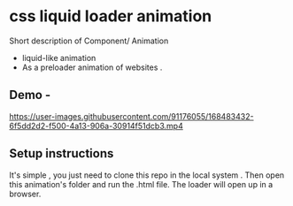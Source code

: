 

 
# css liquid loader animation

Short description of Component/ Animation
-   liquid-like animation
-   As a preloader animation of websites .

## Demo -

https://user-images.githubusercontent.com/91176055/168483432-6f5dd2d2-f500-4a13-906a-30914f51dcb3.mp4

## Setup instructions

It's simple , you just need to clone this repo in the local system .
Then open this animation's folder and run the .html file. The loader will open up in a browser.
